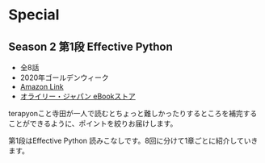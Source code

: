 # Special

## Season 2 第1段 Effective Python

- 全8話
- 2020年ゴールデンウィーク
- [Amazon Link](https://amzn.to/3aW320L)
- [オライリー・ジャパン eBookストア](https://www.oreilly.co.jp/books/9784873117560/)

terapyonこと寺田が一人で読むとちょっと難しかったりするところを補完することができるように、ポイントを絞りお届けします。

第1段はEffective Python 読みこなしです。8回に分けて1章ごとに紹介していきます。



<Seasons :pages="this.$site.pages" :prefix="'/episodes/'" :season="2"/>



